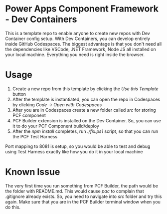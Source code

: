 # Power Apps Component Framework - Dev Containers

This is a template repo to enable anyone to create new repos with Dev Container config setup. With Dev Containers, you can develop entirely inside GitHub Codespaces. The biggest advantage is that you don't need all the dependencies like VSCode, .NET Framework, Node JS all installed on your local machine. Everything you need is right inside the browser.

# Usage
 
 1. Create a new repo from this template by clicking the _Use this Template_ button
 2. After the template is instantiated, you can open the repo in Codespaces by clicking _Code -> Open with Codespaces_
 3. After you are in Codespaces create a new folder called _src_ for storing PCF component
 4. PCF Builder extension is installed on the Dev Container. So, you can use it to do your PCF Component build/deploy
 5. After the _npm install_ completes, run _./fix.ps1_ script, so that you can run the PCF Test Harness

Port mapping to 8081 is setup, so you would be able to test and debug using Test Harness exactly like how you do it in your local machine


# Known Issue

The very first time you run something from PCF Builder, the path would be the folder with README.md. This would cause _pac_ to complain that .gitignore already exists. So, you need to navigate into _src_ folder and try this again. Make sure that you are in the PCF Builder terminal window when you do this.